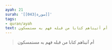 ```yaml
---
ayah: 21
surah: '[[043|سورة]]'
tags:
- quran/ayah
text: أم آتيناهم كتابا من قبله فهم به مستمسكون
---
```

> أم آتيناهم كتابا من قبله فهم به مستمسكون
